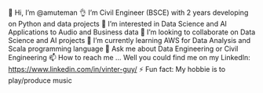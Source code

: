 👋 Hi, I’m @amuteman
👌 I’m Civil Engineer (BSCE) with 2 years developing on Python and data projects
👀 I’m interested in Data Science and AI Applications to Audio and Business data
👯 I’m looking to collaborate on Data Science and AI projects
🌱 I’m currently learning AWS for Data Analysis and Scala programming language
💬 Ask me about Data Engineering or Civil Engineering
📫 How to reach me ... Well you could find me on my LinkedIn: https://www.linkedin.com/in/vinter-guy/
⚡ Fun fact: My hobbie is to play/produce music
